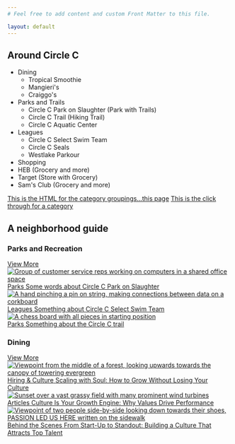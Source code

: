 ```yaml
---
# Feel free to add content and custom Front Matter to this file.

layout: default
---
```


## Around Circle C

- Dining
  - Tropical Smoothie
  - Mangieri's
  - Craiggo's
- Parks and Trails
  - Circle C Park on Slaughter (Park with Trails)
  - Circle C Trail (Hiking Trail)
  - Circle C Aquatic Center
- Leagues
  - Circle C Select Swim Team
  - Circle C Seals
  - Westlake Parkour
- Shopping
 - HEB (Grocery and more)
 - Target (Store with Grocery)
 - Sam's Club (Grocery and more)

[This is the HTML for the category groupings...this page](https://webawesome.com/docs/patterns/blog-news/category-list/)
[This is the click through for a category](https://webawesome.com/docs/patterns/blog-news/post-list/)

<div class="wa-stack wa-gap-2xl wa-align-items-center">
  <h2 class="wa-heading-xl">A neighborhood guide</h2>
  <div>
    <div class="wa-split">
      <h3 class="wa-heading-xl">Parks and Recreation</h3>
      <a class="wa-cluster wa-gap-2xs" href="#"><span>View More</span> <wa-icon name="arrow-right"></wa-icon></a>
    </div>
    <wa-divider></wa-divider>
    <div class="wa-grid">
      <a href="#">
        <wa-card with-image style="height: 100%">
          <img
            slot="media"
            src="https://images.unsplash.com/photo-1560264357-8d9202250f21?q=80&w=3000&auto=format&fit=crop&ixlib=rb-4.1.0&ixid=M3wxMjA3fDB8MHxwaG90by1wYWdlfHx8fGVufDB8fHx8fA%3D%3D"
            alt="Group of customer service reps working on computers in a shared office space"
          />
          <div class="wa-stack wa-gap-xs">
            <span class="wa-caption-m">Parks</span>
            <span class="wa-heading-l">Some words about Circle C Park on Slaughter</span>
          </div>
        </wa-card>
      </a>
      <a href="#">
        <wa-card with-image style="height: 100%">
          <img
            slot="media"
            src="https://images.unsplash.com/photo-1531403009284-440f080d1e12?q=80&w=5070&auto=format&fit=crop&ixlib=rb-4.1.0&ixid=M3wxMjA3fDB8MHxwaG90by1wYWdlfHx8fGVufDB8fHx8fA%3D%3D"
            alt="A hand pinching a pin on string, making connections between data on a corkboard"
          />
          <div class="wa-stack wa-gap-xs">
            <span class="wa-caption-m">Leagues</span>
            <span class="wa-heading-l">Something about Circle C Select Swim Team</span>
          </div>
        </wa-card>
      </a>
      <a href="#">
        <wa-card with-image style="height: 100%">
          <img
            slot="media"
            src="https://images.unsplash.com/photo-1561323587-7464f7689886?q=80&w=5070&auto=format&fit=crop&ixlib=rb-4.1.0&ixid=M3wxMjA3fDB8MHxwaG90by1wYWdlfHx8fGVufDB8fHx8fA%3D%3D"
            alt="A chess board with all pieces in starting position"
          />
          <div class="wa-stack wa-gap-xs">
            <span class="wa-caption-m">Parks</span>
            <span class="wa-heading-l">Something about the Circle C trail</span>
          </div>
        </wa-card>
      </a>
    </div>
  </div>
  <div>
    <div class="wa-split">
      <h3 class="wa-heading-xl">Dining</h3>
      <a class="wa-cluster wa-gap-2xs" href="#"><span>View More</span> <wa-icon name="arrow-right"></wa-icon></a>
    </div>
    <wa-divider></wa-divider>
    <div class="wa-grid">
      <a href="#">
        <wa-card with-image style="height: 100%">
          <img
            slot="media"
            src="https://images.unsplash.com/photo-1493599124325-e628361046af?q=80&w=4470&auto=format&fit=crop&ixlib=rb-4.1.0&ixid=M3wxMjA3fDB8MHxwaG90by1wYWdlfHx8fGVufDB8fHx8fA%3D%3D"
            alt="Viewpoint from the middle of a forest, looking upwards towards the canopy of towering evergreen"
          />
          <div class="wa-stack wa-gap-xs">
            <span class="wa-caption-m">Hiring & Culture</span>
            <span class="wa-heading-l">Scaling with Soul: How to Grow Without Losing Your Culture</span>
          </div>
        </wa-card>
      </a>
      <a href="#">
        <wa-card with-image style="height: 100%">
          <img
            slot="media"
            src="https://images.unsplash.com/photo-1466629437334-b4f6603563c5?q=80&w=4478&auto=format&fit=crop&ixlib=rb-4.1.0&ixid=M3wxMjA3fDB8MHxwaG90by1wYWdlfHx8fGVufDB8fHx8fA%3D%3D"
            alt="Sunset over a vast grassy field with many prominent wind turbines"
          />
          <div class="wa-stack wa-gap-xs">
            <span class="wa-caption-m">Articles</span>
            <span class="wa-heading-l">Culture Is Your Growth Engine: Why Values Drive Performance</span>
          </div>
        </wa-card>
      </a>
      <a href="#">
        <wa-card with-image style="height: 100%">
          <img
            slot="media"
            src="https://images.unsplash.com/photo-1455849318743-b2233052fcff?q=80&w=4469&auto=format&fit=crop&ixlib=rb-4.1.0&ixid=M3wxMjA3fDB8MHxwaG90by1wYWdlfHx8fGVufDB8fHx8fA%3D%3D"
            alt="Viewpoint of two people side-by-side looking down towards their shoes, PASSION LED US HERE written on the sidewalk"
          />
          <div class="wa-stack wa-gap-xs">
            <span class="wa-caption-m">Behind the Scenes</span>
            <span class="wa-heading-l">From Start-Up to Standout: Building a Culture That Attracts Top Talent</span>
          </div>
        </wa-card>
      </a>
    </div>
  </div>
</div>

